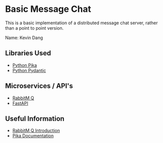 # Basic Message Chat
This is a basic implementation of a distributed message chat server, rather than a point to point version.  

Name: Kevin Dang

## Libraries Used
* [Python Pika](https://pypi.org/project/pika/#:~:text=Pika%20is%20a%20RabbitMQ%20%28AMQP%200-9-1%29%20client%20library,RabbitMQ%E2%80%99s%20extensions.%20Python%202.7%20and%203.4%2B%20are%20supported.)
* [Python Pydantic](https://pydantic-docs.helpmanual.io/)

## Microservices / API's
* [RabbitM Q](https://www.rabbitmq.com/#features)
* [FastAPI](https://fastapi.tiangolo.com/)

## Useful Information
* [RabbitM Q Introduction](https://www.rabbitmq.com/tutorials/tutorial-one-python.html)
* [Pika Documentation](https://pika.readthedocs.io/en/stable/)